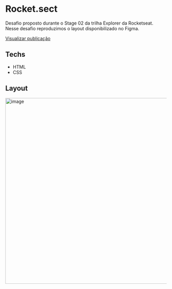
# Rocket.sect

Desafio proposto durante o Stage 02 da trilha Explorer da Rocketseat.
Nesse desafio reproduzimos o layout disponibilizado no Figma.

<a href="">Visualizar publicação</a>

## Techs

- HTML
- CSS



## Layout
<img width="581" alt="image" src="https://user-images.githubusercontent.com/101216880/193712729-82b30122-e43f-4400-a9fd-d38cf33c3a15.png">

           
